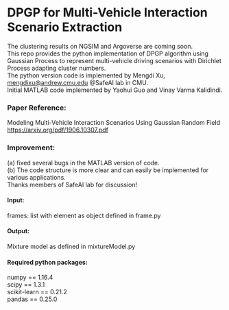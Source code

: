# DPGP for Multi-Vehicle Interaction Scenario Extraction
The clustering results on NGSIM and Argoverse are coming soon. <br>
This repo provides the python implementation of DPGP algorithm using Gaussian Process to represent multi-vehicle driving scenarios with Dirichlet Process adapting cluster numbers. <br>
The python version code is implemented by Mengdi Xu, mengdixu@andrew.cmu.edu @SafeAI lab in CMU. <br>
Initial MATLAB code implemented by Yaohui Guo and Vinay Varma Kalidindi. <br>

### Paper Reference:
Modeling Multi-Vehicle Interaction Scenarios Using Gaussian Random Field <br>
https://arxiv.org/pdf/1906.10307.pdf


### Improvement:
(a) fixed several bugs in the MATLAB version of code. <br>
(b) The code structure is more clear and can easily be implemented for various applications. <br>
Thanks members of SafeAI lab for discussion! <br>


#### Input:

frames: list with element as object defined in frame.py <br>

#### Output:

Mixture model as defined in mixtureModel.py <br>


#### Required python packages:
numpy == 1.16.4 <br>
scipy == 1.3.1 <br>
scikit-learn == 0.21.2 <br>
pandas == 0.25.0 <br>
<math 
multiprocessing
functools
pickle>
